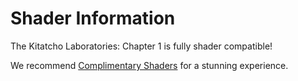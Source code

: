# Shader Information
The Kitatcho Laboratories: Chapter 1 is fully shader compatible! 

We recommend [Complimentary Shaders](https://www.complementary.dev/) for a stunning experience.